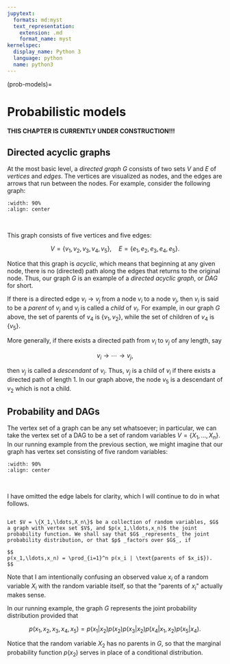 ```yaml
---
jupytext:
  formats: md:myst
  text_representation:
    extension: .md
    format_name: myst
kernelspec:
  display_name: Python 3
  language: python
  name: python3
---
```


(prob-models)=
# Probabilistic models

**THIS CHAPTER IS CURRENTLY UNDER CONSTRUCTION!!!**

## Directed acyclic graphs

At the most basic level, a _directed graph_ $G$ consists of two sets $V$ and $E$ of _vertices_ and _edges_. The vertices are visualized as nodes, and the edges are arrows that run between the nodes. For example, consider the following graph:

```{image} ../img/graph-01.svg
:width: 90%
:align: center
```
&nbsp;

This graph consists of five vertices and five edges:

$$
V = \{v_1,v_2,v_3,v_4,v_5\}, \quad E = \{e_1,e_2,e_3,e_4,e_5\}.
$$

Notice that this graph is _acyclic_, which means that beginning at any given node, there is no (directed) path along the edges that returns to the original node. Thus, our graph $G$ is an example of a _directed acyclic graph_, or _DAG_ for short.

If there is a directed edge $v_i \to v_j$ from a node $v_i$ to a node $v_j$, then $v_i$ is said to be a _parent_ of $v_j$ and $v_j$ is called a _child_ of $v_i$. For example, in our graph $G$ above, the set of parents of $v_4$ is $\{v_1,v_2\}$, while the set of children of $v_4$ is $\{v_5\}$.

More generally, if there exists a directed path from $v_i$ to $v_j$ of any length, say

$$
v_i \to \cdots \to v_j,
$$

then $v_j$ is called a _descendant_ of $v_i$. Thus, $v_j$ is a child of $v_i$ if there exists a directed path of length $1$. In our graph above, the node $v_5$ is a descendant of $v_2$ which is not a child.









## Probability and DAGs

The vertex set of a graph can be any set whatsoever; in particular, we can take the vertex set of a DAG to be a set of random variables $V = \{X_1,\ldots,X_n\}$. In our running example from the previous section, we might imagine that our graph has vertex set consisting of five random variables:

```{image} ../img/graph-02.svg
:width: 90%
:align: center
```
&nbsp;

I have omitted the edge labels for clarity, which I will continue to do in what follows.


```{prf:definition}

Let $V = \{X_1,\ldots,X_n\}$ be a collection of random variables, $G$ a graph with vertex set $V$, and $p(x_1,\ldots,x_n)$ the joint probability function. We shall say that $G$ _represents_ the joint probability distribution, or that $p$ _factors over $G$_, if

$$
p(x_1,\ldots,x_n) = \prod_{i=1}^n p(x_i | \text{parents of $x_i$}).
$$

```

Note that I am intentionally confusing an observed value $x_i$ of a random variable $X_i$ with the random variable itself, so that the "parents of $x_i$" actually makes sense.

In our running example, the graph $G$ represents the joint probability distribution provided that

$$
p(x_1,x_2,x_3,x_4,x_5) = p(x_1|x_2)p(x_2)p(x_3|x_2)p(x_4|x_1,x_2)p(x_5|x_4).
$$

Notice that the random variable $X_2$ has no parents in $G$, so that the marginal probability function $p(x_2)$ serves in place of a conditional distribution.